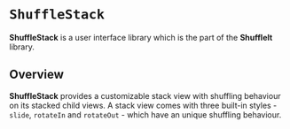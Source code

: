 # ``ShuffleStack``

**ShuffleStack** is a user interface library which is the part of the **ShuffleIt** library. 

## Overview

**ShuffleStack** provides a customizable stack view with shuffling behaviour on its stacked child views. A stack view comes with three built-in styles - `slide`, `rotateIn` and `rotateOut` - which have an unique shuffling behaviour.
